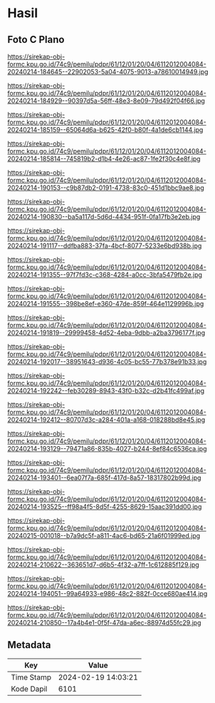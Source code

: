 # Hasil

## Foto C Plano

https://sirekap-obj-formc.kpu.go.id/74c9/pemilu/pdpr/61/12/01/20/04/6112012004084-20240214-184645--22902053-5a04-4075-9013-a78610014949.jpg

https://sirekap-obj-formc.kpu.go.id/74c9/pemilu/pdpr/61/12/01/20/04/6112012004084-20240214-184929--90397d5a-56ff-48e3-8e09-79d492f04f66.jpg

https://sirekap-obj-formc.kpu.go.id/74c9/pemilu/pdpr/61/12/01/20/04/6112012004084-20240214-185159--65064d6a-b625-42f0-b80f-4a1de6cb1144.jpg

https://sirekap-obj-formc.kpu.go.id/74c9/pemilu/pdpr/61/12/01/20/04/6112012004084-20240214-185814--745819b2-d1b4-4e26-ac87-1fe2f30c4e8f.jpg

https://sirekap-obj-formc.kpu.go.id/74c9/pemilu/pdpr/61/12/01/20/04/6112012004084-20240214-190153--c9b87db2-0191-4738-83c0-451d1bbc9ae8.jpg

https://sirekap-obj-formc.kpu.go.id/74c9/pemilu/pdpr/61/12/01/20/04/6112012004084-20240214-190830--ba5a117d-5d6d-4434-951f-0fa17fb3e2eb.jpg

https://sirekap-obj-formc.kpu.go.id/74c9/pemilu/pdpr/61/12/01/20/04/6112012004084-20240214-191117--ddfba883-37fa-4bcf-8077-5233e6bd938b.jpg

https://sirekap-obj-formc.kpu.go.id/74c9/pemilu/pdpr/61/12/01/20/04/6112012004084-20240214-191355--97f7fd3c-c368-4284-a0cc-3bfa5479fb2e.jpg

https://sirekap-obj-formc.kpu.go.id/74c9/pemilu/pdpr/61/12/01/20/04/6112012004084-20240214-191555--398be8ef-e360-47de-859f-464e1129996b.jpg

https://sirekap-obj-formc.kpu.go.id/74c9/pemilu/pdpr/61/12/01/20/04/6112012004084-20240214-191819--29999458-4d52-4eba-9dbb-a2ba3796177f.jpg

https://sirekap-obj-formc.kpu.go.id/74c9/pemilu/pdpr/61/12/01/20/04/6112012004084-20240214-192017--38951643-d936-4c05-bc55-77b378e91b33.jpg

https://sirekap-obj-formc.kpu.go.id/74c9/pemilu/pdpr/61/12/01/20/04/6112012004084-20240214-192242--feb30289-8943-43f0-b32c-d2b41fc499af.jpg

https://sirekap-obj-formc.kpu.go.id/74c9/pemilu/pdpr/61/12/01/20/04/6112012004084-20240214-192412--80707d3c-a284-401a-a168-018288bd8e45.jpg

https://sirekap-obj-formc.kpu.go.id/74c9/pemilu/pdpr/61/12/01/20/04/6112012004084-20240214-193129--79471a86-835b-4027-b244-8ef84c6536ca.jpg

https://sirekap-obj-formc.kpu.go.id/74c9/pemilu/pdpr/61/12/01/20/04/6112012004084-20240214-193401--6ea07f7a-685f-417d-8a57-18317802b99d.jpg

https://sirekap-obj-formc.kpu.go.id/74c9/pemilu/pdpr/61/12/01/20/04/6112012004084-20240214-193525--ff98a4f5-8d5f-4255-8629-15aac391dd00.jpg

https://sirekap-obj-formc.kpu.go.id/74c9/pemilu/pdpr/61/12/01/20/04/6112012004084-20240215-001018--b7a9dc5f-a811-4ac6-bd65-21a6f01999ed.jpg

https://sirekap-obj-formc.kpu.go.id/74c9/pemilu/pdpr/61/12/01/20/04/6112012004084-20240214-210622--363651d7-d6b5-4f32-a7ff-1c612885f129.jpg

https://sirekap-obj-formc.kpu.go.id/74c9/pemilu/pdpr/61/12/01/20/04/6112012004084-20240214-194051--99a64933-e986-48c2-882f-0cce680ae414.jpg

https://sirekap-obj-formc.kpu.go.id/74c9/pemilu/pdpr/61/12/01/20/04/6112012004084-20240214-210850--17a4b4e1-0f5f-47da-a6ec-88974d55fc29.jpg


## Metadata

| Key        | Value               |
| ---------- | ------------------- |
| Time Stamp | 2024-02-19 14:03:21 |
| Kode Dapil | 6101                |



